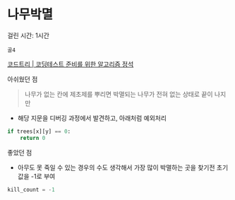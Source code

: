 # 나무박멸

걸린 시간: 1시간

`골4`

[코드트리 | 코딩테스트 준비를 위한 알고리즘 정석](https://www.codetree.ai/training-field/frequent-problems/problems/tree-kill-all/description?page=4&pageSize=5)

아쉬웠던 점

> 나무가 없는 칸에 제초제를 뿌리면 박멸되는 나무가 전혀 없는 상태로 끝이 나지만
>
- 해당 지문을 디버깅 과정에서 발견하고, 아래처럼 예외처리

```python
if trees[x][y] == 0:
    return 0
```

좋았던 점

- 아무도 못 죽일 수 있는 경우의 수도 생각해서 가장 많이 박멸하는 곳을 찾기전 초기값을 -1로 부여

```python
kill_count = -1
```